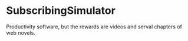 # SubscribingSimulator
Productivity software, but the rewards are videos and serval chapters of web novels.
